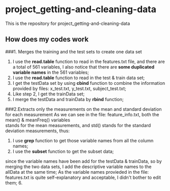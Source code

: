 project_getting-and-cleaning-data
=================================

This is the repository for project_getting-and-cleaning-data

How does my codes work
------------------------

###1. Merges the training and the test sets to create one data set

 1. I use the **read.table** function to read in the features.txt file, and there are a total of 561 variables,
    I also notice that there are **some duplicated variable names** in the 561 variables;
 2. I use the **read.table** function to read in the test & train data set;
 3. I get the testData set by using **cbind** function to combine the information provided by files: x_test.txt, y_test.txt,       subject_test.txt;
 4. Like step 2, I get the trainData set;
 5. I merge the testData and trainData by **rbind** function; 
 
###2.Extracts only the measurements on the mean and standard deviation for each measurement
  As we can see in the file: feature_info.txt, both the mean() & meanFreq() variables   
  stands for the mean measurements, and std() stands for the standard deviation measurements, thus:
 1. I use **grep** function to get those variable names from all the column names;
 2. I use the **subset** function to get the subset data;



since the variable names have been add for the testData &   trainData, so by merging the two data sets, I add the descriptive variable names to the allData at the same time;
    As the variable names provieded in the file: features.txt is quite self-explanatory and acceptable, I didn't bother to edit them;
 6. 
